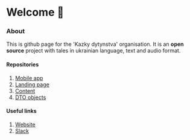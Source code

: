 # Welcome 🖖


### About
This is github page for the 'Kazky dytynstva' organisation.
It is an <b>open source</b> project with tales in ukrainian language, text and audio format.


#### Repositories
1. [Mobile app](https://github.com/kazky-dytynstva/mobile-app)
2. [Landing page](https://github.com/kazky-dytynstva/web)
3. [Content](https://github.com/kazky-dytynstva/content)
4. [DTO objects](https://github.com/kazky-dytynstva/dto)


#### Useful links
1. [Website](https://kazky.net)
2. [Slack](https://join.slack.com/t/kazky/shared_invite/zt-1l9d1n23l-73I7S26GdlnIDzR51b38Pg)